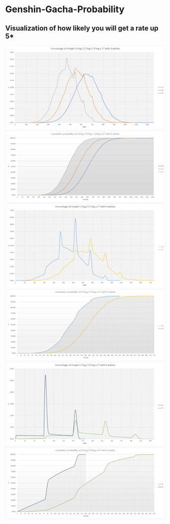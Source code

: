 # Genshin-Gacha-Probability
## Visualization of how likely you will get a rate up 5*


![](Plots/Diagram1.png)
![](Plots/Diagram4.png)
![](Plots/Diagram2.png)
![](Plots/Diagram5.png)
![](Plots/Diagram3.png)
![](Plots/Diagram6.png)
